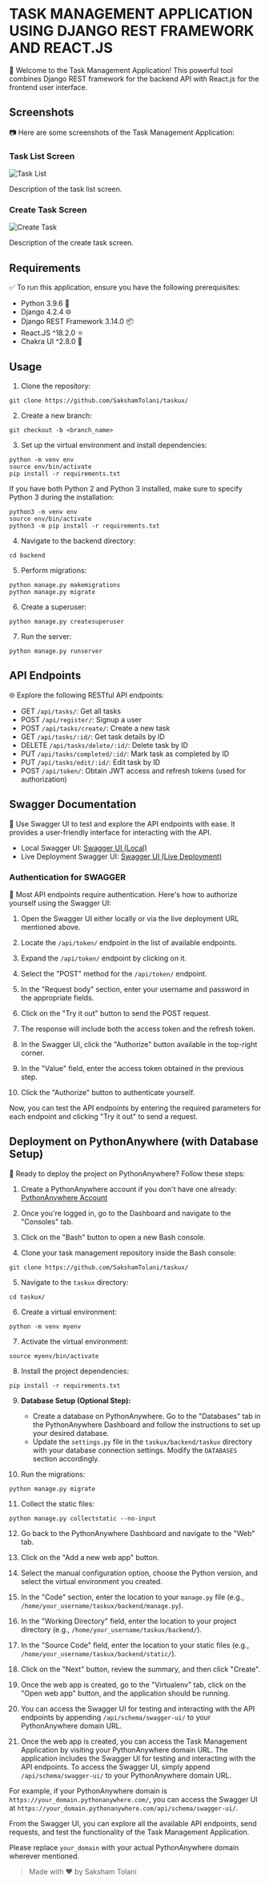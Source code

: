 # TASK MANAGEMENT APPLICATION USING DJANGO REST FRAMEWORK AND REACT.JS

🚀 Welcome to the Task Management Application! This powerful tool combines Django REST framework for the backend API with React.js for the frontend user interface.

## Screenshots

📷 Here are some screenshots of the Task Management Application:

### Task List Screen

![Task List](path/to/screenshot1.png)

Description of the task list screen.

### Create Task Screen

![Create Task](path/to/screenshot2.png)

Description of the create task screen.

## Requirements

✅ To run this application, ensure you have the following prerequisites:

- Python 3.9.6 🐍
- Django 4.2.4 🌐
- Django REST Framework 3.14.0 📦
- React.JS ^18.2.0 ⚛️
- Chakra UI ^2.8.0 💅

## Usage

1. Clone the repository:

```shell
git clone https://github.com/SakshamTolani/taskux/
```

2. Create a new branch:

```shell
git checkout -b <branch_name>
```

3. Set up the virtual environment and install dependencies:

```shell
python -m venv env
source env/bin/activate
pip install -r requirements.txt
```

If you have both Python 2 and Python 3 installed, make sure to specify Python 3 during the installation:

```shell
python3 -m venv env
source env/bin/activate
python3 -m pip install -r requirements.txt
```

4. Navigate to the backend directory:

```shell
cd backend
```

5. Perform migrations:

```shell
python manage.py makemigrations
python manage.py migrate
```

6. Create a superuser:

```shell
python manage.py createsuperuser
```

7. Run the server:

```shell
python manage.py runserver
```

## API Endpoints

🌐 Explore the following RESTful API endpoints:

- GET `/api/tasks/`: Get all tasks
- POST `/api/register/`: Signup a user
- POST `/api/tasks/create/`: Create a new task
- GET `/api/tasks/:id/`: Get task details by ID
- DELETE `/api/tasks/delete/:id/`: Delete task by ID
- PUT `/api/tasks/completed/:id/`: Mark task as completed by ID
- PUT `/api/tasks/edit/:id/`: Edit task by ID
- POST `/api/token/`: Obtain JWT access and refresh tokens (used for authorization)

## Swagger Documentation

📖 Use Swagger UI to test and explore the API endpoints with ease. It provides a user-friendly interface for interacting with the API.

- Local Swagger UI: [Swagger UI (Local)](https://127.0.0.1:8000/api/schema/swagger-ui/)
- Live Deployment Swagger UI: [Swagger UI (Live Deployment)](https://taskux.pythonanywhere.com/api/schema/swagger-ui/)

### Authentication for SWAGGER

🔐 Most API endpoints require authentication. Here's how to authorize yourself using the Swagger UI:

1. Open the Swagger UI either locally or via the live deployment URL mentioned above.

2. Locate the `/api/token/` endpoint in the list of available endpoints.

3. Expand the `/api/token/` endpoint by clicking on it.

4. Select the "POST" method for the `/api/token/` endpoint.

5. In the "Request body" section, enter your username and password in the appropriate fields.

6. Click on the "Try it out" button to send the POST request.

7. The response will include both the access token and the refresh token.

8. In the Swagger UI, click the "Authorize" button available in the top-right corner.

9. In the "Value" field, enter the access token obtained in the previous step.

10. Click the "Authorize" button to authenticate yourself.

Now, you can test the API endpoints by entering the required parameters for each endpoint and clicking "Try it out" to send a request.

## Deployment on PythonAnywhere (with Database Setup)

💼 Ready to deploy the project on PythonAnywhere? Follow these steps:

1. Create a PythonAnywhere account if you don't have one already: [PythonAnywhere Account](https://www.pythonanywhere.com/)

2. Once you're logged in, go to the Dashboard and navigate to the "Consoles" tab.

3. Click on the "Bash" button to open a new Bash console.

4. Clone your task management repository inside the Bash console:

```shell
git clone https://github.com/SakshamTolani/taskux/
```

5. Navigate to the `taskux` directory:

```shell
cd taskux/
```

6. Create a virtual environment:

```shell
python -m venv myenv
```

7. Activate the virtual environment:

```shell
source myenv/bin/activate
```

8. Install the project dependencies:

```shell
pip install -r requirements.txt
```

9. **Database Setup (Optional Step):**
   - Create a database on PythonAnywhere. Go to the "Databases" tab in the PythonAnywhere Dashboard and follow the instructions to set up your desired database.
   - Update the `settings.py` file in the `taskux/backend/taskux` directory with your database connection settings. Modify the `DATABASES` section accordingly.

10. Run the migrations:

```shell
python manage.py migrate
```

11. Collect the static files:

```shell
python manage.py collectstatic --no-input
```

12. Go back to the PythonAnywhere Dashboard and navigate to the "Web" tab.

13. Click on the "Add a new web app" button.

14. Select the manual configuration option, choose the Python version, and select the virtual environment you created.

15. In the "Code" section, enter the location to your `manage.py` file (e.g., `/home/your_username/taskux/backend/manage.py`).

16. In the "Working Directory" field, enter the location to your project directory (e.g., `/home/your_username/taskux/backend/`).

17. In the "Source Code" field, enter the location to your static files (e.g., `/home/your_username/taskux/backend/static/`).

18. Click on the "Next" button, review the summary, and then click "Create".

19. Once the web app is created, go to the "Virtualenv" tab, click on the "Open web app" button, and the application should be running.

20. You can access the Swagger UI for testing and interacting with the API endpoints by appending `/api/schema/swagger-ui/` to your PythonAnywhere domain URL.

21. Once the web app is created, you can access the Task Management Application by visiting your PythonAnywhere domain URL. The application includes the Swagger UI for testing and interacting with the API endpoints. To access the Swagger UI, simply append `/api/schema/swagger-ui/` to your PythonAnywhere domain URL.

For example, if your PythonAnywhere domain is `https://your_domain.pythonanywhere.com/`, you can access the Swagger UI at `https://your_domain.pythonanywhere.com/api/schema/swagger-ui/`.

From the Swagger UI, you can explore all the available API endpoints, send requests, and test the functionality of the Task Management Application.

Please replace `your_domain` with your actual PythonAnywhere domain wherever mentioned.

> Made with ❤️ by Saksham Tolani
